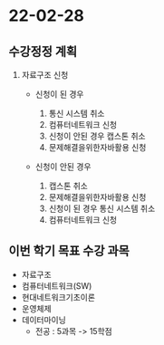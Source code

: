 # 22-02-28

## 수강정정 계획
1. 자료구조 신청
    - 신청이 된 경우
        1. 통신 시스템 취소
        2. 컴퓨터네트워크 신청
        3. 신청이 안된 경우 캡스톤 취소
        4. 문제해결을위한자바활용 신청

    - 신청이 안된 경우
        1. 캡스톤 취소
        2. 문제해결을위한자바활용 신청
        3. 신청이 된 경우 통신 시스템 취소
        4. 컴퓨터네트워크 신청

## 이번 학기 목표 수강 과목
- 자료구조
- 컴퓨터네트워크(SW)
- 현대네트워크기초이론
- 운영체제
- 데이터마이닝
    - 전공 : 5과목 -> 15학점